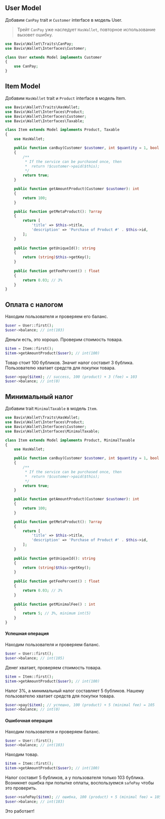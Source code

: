 ## User Model

Добавим `CanPay` trait и `Customer` interface в модель User.

> Трейт `CanPay` уже наследует `HasWallet`, повторное использование вызовет ошибку.

```php
use Bavix\Wallet\Traits\CanPay;
use Bavix\Wallet\Interfaces\Customer;

class User extends Model implements Customer
{
    use CanPay;
}
```

## Item Model

Добавим `HasWallet` trait и `Product` interface в модель Item.

```php
use Bavix\Wallet\Traits\HasWallet;
use Bavix\Wallet\Interfaces\Product;
use Bavix\Wallet\Interfaces\Customer;
use Bavix\Wallet\Interfaces\Taxable;

class Item extends Model implements Product, Taxable
{
    use HasWallet;

    public function canBuy(Customer $customer, int $quantity = 1, bool $force = null): bool
    {
        /**
         * If the service can be purchased once, then
         *  return !$customer->paid($this);
         */
        return true; 
    }

    public function getAmountProduct(Customer $customer): int
    {
        return 100;
    }

    public function getMetaProduct(): ?array
    {
        return [
            'title' => $this->title, 
            'description' => 'Purchase of Product #' . $this->id,
        ];
    }
    
    public function getUniqueId(): string
    {
        return (string)$this->getKey();
    }
    
    public function getFeePercent() : float
    {
        return 0.03; // 3%    
    }
}
```

## Оплата с налогом

Находим пользователя и проверяем его баланс.

```php
$user = User::first();
$user->balance; // int(103)
```

Деньги есть, это хорошо. Проверим стоимость товара.

```php
$item = Item::first();
$item->getAmountProduct($user); // int(100)
```

Товар стоит 100 бубликов. Значит налог составит 3 бублика.
Пользователю хватает средств для покупки товара. 

```php
$user->pay($item); // success, 100 (product) + 3 (fee) = 103
$user->balance; // int(0)
```

## Минимальный налог

Добавим trait `MinimalTaxable` в модель `Item`.

```php
use Bavix\Wallet\Traits\HasWallet;
use Bavix\Wallet\Interfaces\Product;
use Bavix\Wallet\Interfaces\Customer;
use Bavix\Wallet\Interfaces\MinimalTaxable;

class Item extends Model implements Product, MinimalTaxable
{
    use HasWallet;

    public function canBuy(Customer $customer, int $quantity = 1, bool $force = null): bool
    {
        /**
         * If the service can be purchased once, then
         *  return !$customer->paid($this);
         */
        return true; 
    }

    public function getAmountProduct(Customer $customer): int
    {
        return 100;
    }

    public function getMetaProduct(): ?array
    {
        return [
            'title' => $this->title, 
            'description' => 'Purchase of Product #' . $this->id,
        ];
    }
    
    public function getUniqueId(): string
    {
        return (string)$this->getKey();
    }
    
    public function getFeePercent() : float
    {
        return 0.03; // 3%    
    }
    
    public function getMinimalFee() : int
    {
        return 5; // 3%, minimum int(5)    
    }
}
```

#### Успешная операция

Находим пользователя и проверяем баланс.

```php
$user = User::first();
$user->balance; // int(105)
```

Денег хватает, проверяем стоимость товара.

```php
$item = Item::first();
$item->getAmountProduct($user); // int(100)
```

Налог 3%, а минимальный налог составляет 5 бубликов. 
Нашему пользователю хватает средств для покупки товара.

```php
$user->pay($item); // успешно, 100 (product) + 5 (minimal fee) = 105
$user->balance; // int(0)
```

#### Ошибочная операция

Находим пользователя и проверяем баланс.

```php
$user = User::first();
$user->balance; // int(103)
```

Находим товар.

```php
$item = Item::first();
$item->getAmountProduct($user); // int(100)
```

Налог составит 5 бубликов, а у пользователя только 103 бублика.
Возникнет ошибка при попытке оплаты, воспользуемся `safePay` чтобы это проверить.

```php
$user->safePay($item); // ошибка, 100 (product) + 5 (minimal fee) = 105
$user->balance; // int(103)
```

Это работает!
